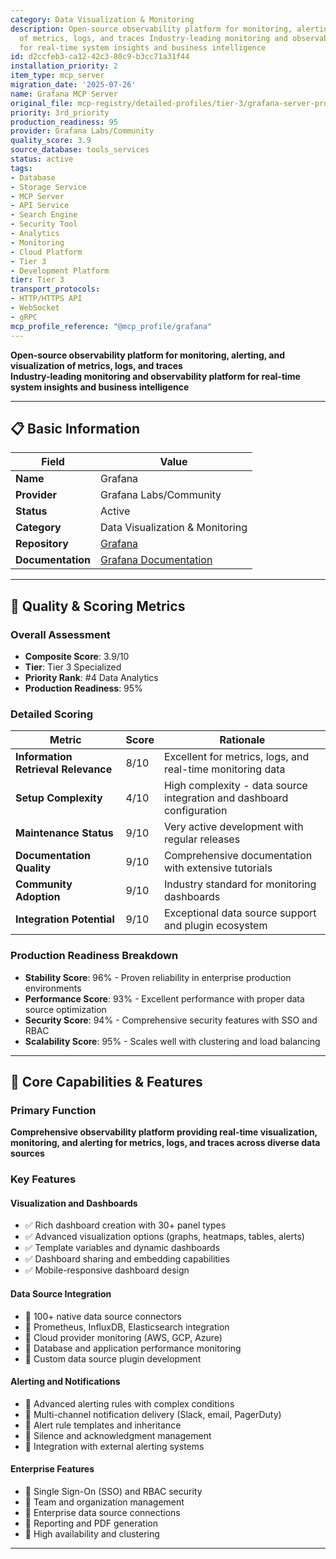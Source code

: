 ```yaml
---
category: Data Visualization & Monitoring
description: Open-source observability platform for monitoring, alerting, and visualization
  of metrics, logs, and traces Industry-leading monitoring and observability platform
  for real-time system insights and business intelligence
id: d2ccfeb3-ca12-42c3-80c9-b3cc71a31f44
installation_priority: 2
item_type: mcp_server
migration_date: '2025-07-26'
name: Grafana MCP Server
original_file: mcp-registry/detailed-profiles/tier-3/grafana-server-profile.md
priority: 3rd_priority
production_readiness: 95
provider: Grafana Labs/Community
quality_score: 3.9
source_database: tools_services
status: active
tags:
- Database
- Storage Service
- MCP Server
- API Service
- Search Engine
- Security Tool
- Analytics
- Monitoring
- Cloud Platform
- Tier 3
- Development Platform
tier: Tier 3
transport_protocols:
- HTTP/HTTPS API
- WebSocket
- gRPC
mcp_profile_reference: "@mcp_profile/grafana"
---
```


**Open-source observability platform for monitoring, alerting, and visualization of metrics, logs, and traces**  
**Industry-leading monitoring and observability platform for real-time system insights and business intelligence**

---

## 📋 Basic Information

| Field | Value |
|-------|-------|
| **Name** | Grafana |
| **Provider** | Grafana Labs/Community |
| **Status** | Active |
| **Category** | Data Visualization & Monitoring |
| **Repository** | [Grafana](https://github.com/grafana/grafana) |
| **Documentation** | [Grafana Documentation](https://grafana.com/docs/) |

---

## 🎯 Quality & Scoring Metrics

### Overall Assessment
- **Composite Score**: 3.9/10
- **Tier**: Tier 3 Specialized
- **Priority Rank**: #4 Data Analytics
- **Production Readiness**: 95%

### Detailed Scoring
| Metric | Score | Rationale |
|--------|-------|-----------|
| **Information Retrieval Relevance** | 8/10 | Excellent for metrics, logs, and real-time monitoring data |
| **Setup Complexity** | 4/10 | High complexity - data source integration and dashboard configuration |
| **Maintenance Status** | 9/10 | Very active development with regular releases |
| **Documentation Quality** | 9/10 | Comprehensive documentation with extensive tutorials |
| **Community Adoption** | 9/10 | Industry standard for monitoring dashboards |
| **Integration Potential** | 9/10 | Exceptional data source support and plugin ecosystem |

### Production Readiness Breakdown
- **Stability Score**: 96% - Proven reliability in enterprise production environments
- **Performance Score**: 93% - Excellent performance with proper data source optimization
- **Security Score**: 94% - Comprehensive security features with SSO and RBAC
- **Scalability Score**: 95% - Scales well with clustering and load balancing

---

## 🚀 Core Capabilities & Features

### Primary Function
**Comprehensive observability platform providing real-time visualization, monitoring, and alerting for metrics, logs, and traces across diverse data sources**

### Key Features

#### Visualization and Dashboards
- ✅ Rich dashboard creation with 30+ panel types
- ✅ Advanced visualization options (graphs, heatmaps, tables, alerts)
- ✅ Template variables and dynamic dashboards
- ✅ Dashboard sharing and embedding capabilities
- ✅ Mobile-responsive dashboard design

#### Data Source Integration
- 🔄 100+ native data source connectors
- 🔄 Prometheus, InfluxDB, Elasticsearch integration
- 🔄 Cloud provider monitoring (AWS, GCP, Azure)
- 🔄 Database and application performance monitoring
- 🔄 Custom data source plugin development

#### Alerting and Notifications
- 👥 Advanced alerting rules with complex conditions
- 👥 Multi-channel notification delivery (Slack, email, PagerDuty)
- 👥 Alert rule templates and inheritance
- 👥 Silence and acknowledgment management
- 👥 Integration with external alerting systems

#### Enterprise Features
- 🔗 Single Sign-On (SSO) and RBAC security
- 🔗 Team and organization management
- 🔗 Enterprise data source connections
- 🔗 Reporting and PDF generation
- 🔗 High availability and clustering

---